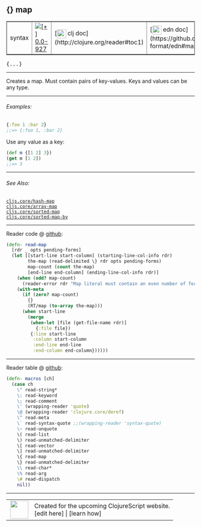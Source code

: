 ## {} map



 <table border="1">
<tr>
<td>syntax</td>
<td><a href="https://github.com/cljsinfo/cljs-api-docs/tree/0.0-927"><img valign="middle" alt="[+] 0.0-927" title="Added in 0.0-927" src="https://img.shields.io/badge/+-0.0--927-lightgrey.svg"></a> </td>
<td>
[<img height="24px" valign="middle" src="http://i.imgur.com/1GjPKvB.png"> clj doc](http://clojure.org/reader#toc1)
</td>
<td>
[<img height="24px" valign="middle" src="http://i.imgur.com/I8uNXHv.png"> edn doc](https://github.com/edn-format/edn#maps)
</td>
</tr>
</table>

<samp>{...}</samp><br>

---


Creates a map.  Must contain pairs of key-values.  Keys and values can be any type.

---

###### Examples:

```clj
{:foo 1 :bar 2}
;;=> {:foo 1, :bar 2}
```

Use any value as a key:

```clj
(def m {[1 2] 3})
(get m [1 2])
;;=> 3
```

---

###### See Also:

[`cljs.core/hash-map`](cljs.core_hash-map.md)<br>
[`cljs.core/array-map`](cljs.core_array-map.md)<br>
[`cljs.core/sorted-map`](cljs.core_sorted-map.md)<br>
[`cljs.core/sorted-map-by`](cljs.core_sorted-map-by.md)<br>

---





Reader code @ [github](https://github.com/clojure/tools.reader/blob/tools.reader-0.9.2/src/main/clojure/clojure/tools/reader.clj#L232-L252):

```clj
(defn- read-map
  [rdr _ opts pending-forms]
  (let [[start-line start-column] (starting-line-col-info rdr)
        the-map (read-delimited \} rdr opts pending-forms)
        map-count (count the-map)
        [end-line end-column] (ending-line-col-info rdr)]
    (when (odd? map-count)
      (reader-error rdr "Map literal must contain an even number of forms"))
    (with-meta
      (if (zero? map-count)
        {}
        (RT/map (to-array the-map)))
      (when start-line
        (merge
         (when-let [file (get-file-name rdr)]
           {:file file})
         {:line start-line
          :column start-column
          :end-line end-line
          :end-column end-column})))))
```

<!--
Repo - tag - source tree - lines:

 <pre>
tools.reader @ tools.reader-0.9.2
└── src
    └── main
        └── clojure
            └── clojure
                └── tools
                    └── <ins>[reader.clj:232-252](https://github.com/clojure/tools.reader/blob/tools.reader-0.9.2/src/main/clojure/clojure/tools/reader.clj#L232-L252)</ins>
</pre>
-->

---
Reader table @ [github](https://github.com/clojure/tools.reader/blob/tools.reader-0.9.2/src/main/clojure/clojure/tools/reader.clj#L732-L751):

```clj
(defn- macros [ch]
  (case ch
    \" read-string*
    \: read-keyword
    \; read-comment
    \' (wrapping-reader 'quote)
    \@ (wrapping-reader 'clojure.core/deref)
    \^ read-meta
    \` read-syntax-quote ;;(wrapping-reader 'syntax-quote)
    \~ read-unquote
    \( read-list
    \) read-unmatched-delimiter
    \[ read-vector
    \] read-unmatched-delimiter
    \{ read-map
    \} read-unmatched-delimiter
    \\ read-char*
    \% read-arg
    \# read-dispatch
    nil))
```

<!--
Repo - tag - source tree - lines:

 <pre>
tools.reader @ tools.reader-0.9.2
└── src
    └── main
        └── clojure
            └── clojure
                └── tools
                    └── <ins>[reader.clj:732-751](https://github.com/clojure/tools.reader/blob/tools.reader-0.9.2/src/main/clojure/clojure/tools/reader.clj#L732-L751)</ins>
</pre>
-->

---



 <table>
<tr><td>
<img valign="middle" align="right" width="48px" src="http://i.imgur.com/Hi20huC.png">
</td><td>
Created for the upcoming ClojureScript website.<br>
[edit here] | [learn how]
</td></tr></table>

[edit here]:https://github.com/cljsinfo/cljs-api-docs/blob/master/cljsdoc/syntax_map.cljsdoc
[learn how]:https://github.com/cljsinfo/cljs-api-docs/wiki/cljsdoc-files

<!--

This information was too distracting to show to readers, but I'll leave it
commented here since it is helpful to:

- pretty-print the data used to generate this document
- and show how to retrieve that data



The API data for this symbol:

```clj
{:description "Creates a map.  Must contain pairs of key-values.  Keys and values can be any type.",
 :ns "syntax",
 :name "map",
 :history [["+" "0.0-927"]],
 :type "syntax",
 :related ["cljs.core/hash-map"
           "cljs.core/array-map"
           "cljs.core/sorted-map"
           "cljs.core/sorted-map-by"],
 :full-name-encode "syntax_map",
 :extra-sources ({:code "(defn- read-map\n  [rdr _ opts pending-forms]\n  (let [[start-line start-column] (starting-line-col-info rdr)\n        the-map (read-delimited \\} rdr opts pending-forms)\n        map-count (count the-map)\n        [end-line end-column] (ending-line-col-info rdr)]\n    (when (odd? map-count)\n      (reader-error rdr \"Map literal must contain an even number of forms\"))\n    (with-meta\n      (if (zero? map-count)\n        {}\n        (RT/map (to-array the-map)))\n      (when start-line\n        (merge\n         (when-let [file (get-file-name rdr)]\n           {:file file})\n         {:line start-line\n          :column start-column\n          :end-line end-line\n          :end-column end-column})))))",
                  :title "Reader code",
                  :repo "tools.reader",
                  :tag "tools.reader-0.9.2",
                  :filename "src/main/clojure/clojure/tools/reader.clj",
                  :lines [232 252]}
                 {:code "(defn- macros [ch]\n  (case ch\n    \\\" read-string*\n    \\: read-keyword\n    \\; read-comment\n    \\' (wrapping-reader 'quote)\n    \\@ (wrapping-reader 'clojure.core/deref)\n    \\^ read-meta\n    \\` read-syntax-quote ;;(wrapping-reader 'syntax-quote)\n    \\~ read-unquote\n    \\( read-list\n    \\) read-unmatched-delimiter\n    \\[ read-vector\n    \\] read-unmatched-delimiter\n    \\{ read-map\n    \\} read-unmatched-delimiter\n    \\\\ read-char*\n    \\% read-arg\n    \\# read-dispatch\n    nil))",
                  :title "Reader table",
                  :repo "tools.reader",
                  :tag "tools.reader-0.9.2",
                  :filename "src/main/clojure/clojure/tools/reader.clj",
                  :lines [732 751]}),
 :usage ["{...}"],
 :examples [{:id "4696ad",
             :content "```clj\n{:foo 1 :bar 2}\n;;=> {:foo 1, :bar 2}\n```\n\nUse any value as a key:\n\n```clj\n(def m {[1 2] 3})\n(get m [1 2])\n;;=> 3\n```"}],
 :edn-doc "https://github.com/edn-format/edn#maps",
 :full-name "syntax/map",
 :display "{} map",
 :clj-doc "http://clojure.org/reader#toc1"}

```

Retrieve the API data for this symbol:

```clj
;; from Clojure REPL
(require '[clojure.edn :as edn])
(-> (slurp "https://raw.githubusercontent.com/cljsinfo/cljs-api-docs/catalog/cljs-api.edn")
    (edn/read-string)
    (get-in [:symbols "syntax/map"]))
```

-->
